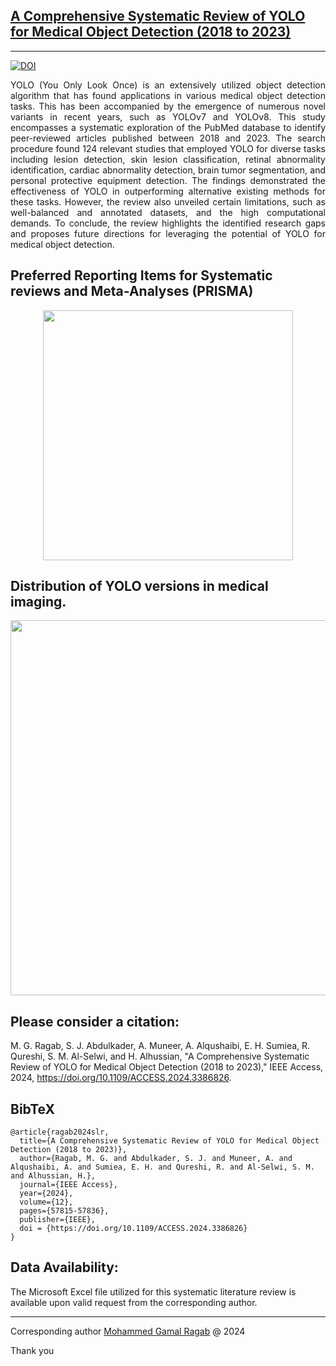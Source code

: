 <h2> <a href="https://doi.org/10.1109/ACCESS.2024.3386826" target="_blank">A Comprehensive Systematic Review of YOLO for Medical Object Detection (2018 to 2023)
</h2>

---

<a href="https://doi.org/10.1109/ACCESS.2024.3386826" target="_blank">
    <img src="https://img.shields.io/badge/DOI-https%3A%2F%2Fdoi.org%2F10.1109%2FACCESS.2024.3386826-blue" alt="DOI">
</a>

<p style="text-align: justify;">
    YOLO (You Only Look Once) is an extensively utilized object detection algorithm that has found applications in various medical object detection tasks. This has been accompanied by the emergence of numerous novel variants in recent years, such as YOLOv7 and YOLOv8. This study encompasses a systematic exploration of the PubMed database to identify peer-reviewed articles published between 2018 and 2023. The search procedure found 124 relevant studies that employed YOLO for diverse tasks including lesion detection, skin lesion classification, retinal abnormality identification, cardiac abnormality detection, brain tumor segmentation, and personal protective equipment detection. The findings demonstrated the effectiveness of YOLO in outperforming alternative existing methods for these tasks. However, the review also unveiled certain limitations, such as well-balanced and annotated datasets, and the high computational demands. To conclude, the review highlights the identified research gaps and proposes future directions for leveraging the potential of YOLO for medical object detection.
</p>

## Preferred Reporting Items for Systematic reviews and Meta-Analyses (PRISMA)
<div align="center">
    <img src="https://ieeexplore.ieee.org/mediastore/IEEE/content/media/6287639/10380310/10494845/qures6-3386826-large.gif" width="400">
</div>

## Distribution of YOLO versions in medical imaging.
<div align="center">
    <img src="https://ieeexplore.ieee.org/mediastore/IEEE/content/media/6287639/10380310/10494845/qures8-3386826-small.gif" width="600">
</div>

## Please consider a citation:
M. G. Ragab, S. J. Abdulkader, A. Muneer, A. Alqushaibi, E. H. Sumiea, R. Qureshi, S. M. Al-Selwi, and H. Alhussian, "A Comprehensive Systematic Review of YOLO for Medical Object Detection (2018 to 2023)," IEEE Access, 2024, https://doi.org/10.1109/ACCESS.2024.3386826.
<br>

## BibTeX
```
@article{ragab2024slr,
  title={A Comprehensive Systematic Review of YOLO for Medical Object Detection (2018 to 2023)},
  author={Ragab, M. G. and Abdulkader, S. J. and Muneer, A. and Alqushaibi, A. and Sumiea, E. H. and Qureshi, R. and Al-Selwi, S. M. and Alhussian, H.},
  journal={IEEE Access},
  year={2024},
  volume={12},
  pages={57815-57836},
  publisher={IEEE},
  doi = {https://doi.org/10.1109/ACCESS.2024.3386826}
}
```

## Data Availability:
The Microsoft Excel file utilized for this systematic literature review is available upon valid request from the corresponding author.

---

Corresponding author [Mohammed Gamal Ragab](mailto:mohd.gamal_20497@utp.edu.my?Subject=YOLO_SLR) @ 2024

Thank you
